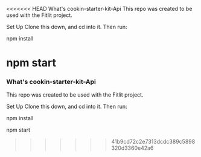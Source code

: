 <<<<<<< HEAD
What's cookin-starter-kit-Api
This repo was created to be used with the Fitlit project.

Set Up Clone this down, and cd into it. Then run:

npm install

npm start
=======
### What's cookin-starter-kit-Api
This repo was created to be used with the Fitlit project.

Set Up Clone this down, and cd into it. Then run:

npm install

npm start
>>>>>>> 41b9cd72c2e7313dcdc389c5898320d3360e42a6

